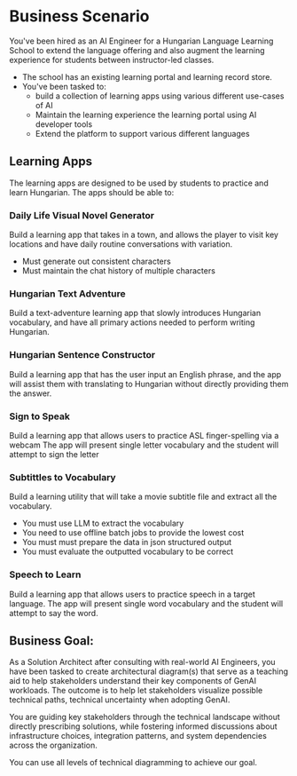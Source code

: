 # Business Scenario

You've been hired as an AI Engineer for a Hungarian Language Learning School to extend the language offering and also augment the learning experience for students between instructor-led classes.

- The school has an existing learning portal and learning record store.
- You've been tasked to:
  - build a collection of learning apps using various different use-cases of AI
  - Maintain the learning experience the learning portal using AI developer tools
  - Extend the platform to support various different languages

## Learning Apps

The learning apps are designed to be used by students to practice and learn Hungarian. The apps should be able to:

### Daily Life Visual Novel Generator

Build a learning app that takes in a town, and allows the player to visit key locations and have daily routine conversations with variation.

- Must generate out consistent characters
- Must maintain the chat history of multiple characters

### Hungarian Text Adventure

Build a text-adventure learning app that slowly introduces Hungarian vocabulary, and have all primary actions needed to perform writing Hungarian.

### Hungarian Sentence Constructor

Build a learning app that has the user input an English phrase, and the app will assist them with translating to Hungarian without directly providing them the answer.

### Sign to Speak

Build a learning app that allows users to practice ASL finger-spelling via a webcam
The app will present single letter vocabulary and the student will attempt to sign the letter

### Subtittles to Vocabulary

Build a learning utility that will take a movie subtitle file and extract all the vocabulary.

- You must use LLM to extract the vocabulary
- You need to use offline batch jobs to provide the lowest cost
- You must must prepare the data in json structured output
- You must evaluate the outputted vocabulary to be correct

### Speech to Learn

Build a learning app that allows users to practice speech in a target language.
The app will present single word vocabulary and the student will attempt to say the word.

## Business Goal:

As a Solution Architect after consulting with real-world AI Engineers, you have been tasked to create architectural diagram(s) that serve as a teaching aid to help stakeholders understand their key components of GenAI workloads. The outcome is to help let stakeholders visualize possible technical paths, technical uncertainty when adopting GenAI.

You are guiding key stakeholders through the technical landscape without directly prescribing solutions, while fostering informed discussions about infrastructure choices, integration patterns, and system dependencies across the organization.

You can use all levels of technical diagramming to achieve our goal.

